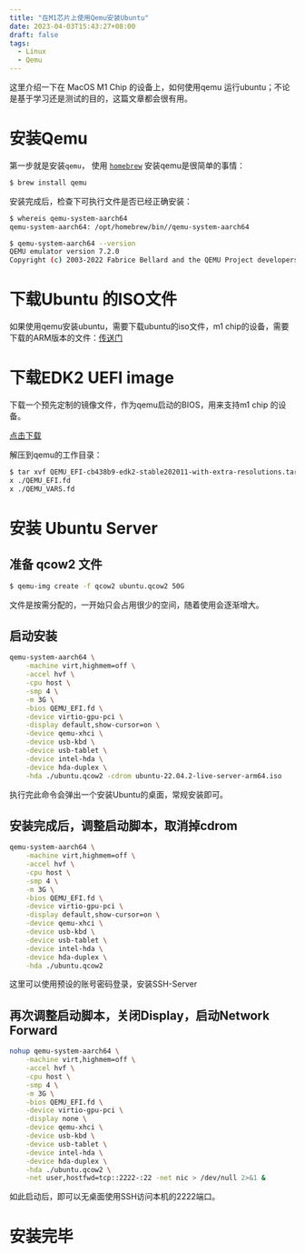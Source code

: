 ```yaml
---
title: "在M1芯片上使用Qemu安装Ubuntu"
date: 2023-04-03T15:43:27+08:00
draft: false
tags:
  - Linux
  - Qemu
---
```


这里介绍一下在 MacOS M1 Chip 的设备上，如何使用qemu 运行ubuntu；不论是基于学习还是测试的目的，这篇文章都会很有用。

<!--more-->

# 安装Qemu

第一步就是安装`qemu`， 使用 [`homebrew`](https://brew.sh/) 安装qemu是很简单的事情：

```bash
$ brew install qemu
```

安装完成后，检查下可执行文件是否已经正确安装：

```bash
$ whereis qemu-system-aarch64
qemu-system-aarch64: /opt/homebrew/bin//qemu-system-aarch64

$ qemu-system-aarch64 --version
QEMU emulator version 7.2.0
Copyright (c) 2003-2022 Fabrice Bellard and the QEMU Project developers
```

# 下载Ubuntu 的ISO文件

如果使用qemu安装ubuntu，需要下载ubuntu的iso文件，m1 chip的设备，需要下载的ARM版本的文件：[传送门](https://ubuntu.com/download/server/arm)


# 下载EDK2 UEFI image

下载一个预先定制的镜像文件，作为qemu启动的BIOS，用来支持m1 chip 的设备。

[点击下载](https://gist.github.com/theboreddev/5f79f86a0f163e4a1f9df919da5eea20#:~:text=QEMU_EFI%2Dcb438b9%2Dedk2%2Dstable202011%2Dwith%2Dextra%2Dresolutions.tar.gz)

解压到qemu的工作目录：

```bash
$ tar xvf QEMU_EFI-cb438b9-edk2-stable202011-with-extra-resolutions.tar.gz
x ./QEMU_EFI.fd
x ./QEMU_VARS.fd

```

# 安装 Ubuntu Server

## 准备 qcow2 文件

```bash
$ qemu-img create -f qcow2 ubuntu.qcow2 50G
```

文件是按需分配的，一开始只会占用很少的空间，随着使用会逐渐增大。

## 启动安装

```bash
qemu-system-aarch64 \
    -machine virt,highmem=off \
    -accel hvf \
    -cpu host \
    -smp 4 \
    -m 3G \
    -bios QEMU_EFI.fd \
    -device virtio-gpu-pci \
    -display default,show-cursor=on \
    -device qemu-xhci \
    -device usb-kbd \
    -device usb-tablet \
    -device intel-hda \
    -device hda-duplex \
    -hda ./ubuntu.qcow2 -cdrom ubuntu-22.04.2-live-server-arm64.iso
```

执行完此命令会弹出一个安装Ubuntu的桌面，常规安装即可。

## 安装完成后，调整启动脚本，取消掉cdrom

```bash
qemu-system-aarch64 \
    -machine virt,highmem=off \
    -accel hvf \
    -cpu host \
    -smp 4 \
    -m 3G \
    -bios QEMU_EFI.fd \
    -device virtio-gpu-pci \
    -display default,show-cursor=on \
    -device qemu-xhci \
    -device usb-kbd \
    -device usb-tablet \
    -device intel-hda \
    -device hda-duplex \
    -hda ./ubuntu.qcow2 
```

这里可以使用预设的账号密码登录，安装SSH-Server

## 再次调整启动脚本，关闭Display，启动Network Forward

```bash
nohup qemu-system-aarch64 \
    -machine virt,highmem=off \
    -accel hvf \
    -cpu host \
    -smp 4 \
    -m 3G \
    -bios QEMU_EFI.fd \
    -device virtio-gpu-pci \
    -display none \
    -device qemu-xhci \
    -device usb-kbd \
    -device usb-tablet \
    -device intel-hda \
    -device hda-duplex \
    -hda ./ubuntu.qcow2 \
    -net user,hostfwd=tcp::2222-:22 -net nic > /dev/null 2>&1 &
```

如此启动后，即可以无桌面使用SSH访问本机的2222端口。

# 安装完毕

